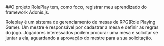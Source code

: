 ##O projeto RolePlay tem, como foco, registrar meu aprendizado do framework Adonis.js.

Roleplay é um sistema de gerenciamento de mesas de RPG(Role Playing Game).
Um mestre é responsável por cadastrar a mesa e definir as regras do jogo.
Jogadores interessados podem procurar uma mesa e solicitar se juntar a ela,
aguardando a aprovação do mestre para a sua solicitação.
